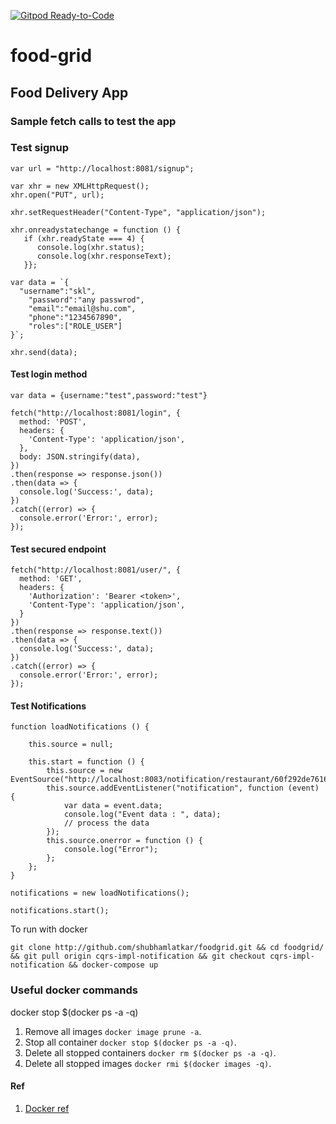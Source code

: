 [![Gitpod Ready-to-Code](https://img.shields.io/badge/Gitpod-Ready--to--Code-blue?logo=gitpod)](https://gitpod.io/#https://github.com/shubhamlatkar/foodgrid)

# food-grid

## Food Delivery App

### Sample fetch calls to test the app

### Test signup

```
var url = "http://localhost:8081/signup";

var xhr = new XMLHttpRequest();
xhr.open("PUT", url);

xhr.setRequestHeader("Content-Type", "application/json");

xhr.onreadystatechange = function () {
   if (xhr.readyState === 4) {
      console.log(xhr.status);
      console.log(xhr.responseText);
   }};

var data = `{
  "username":"skl",
  	"password":"any passwrod",
    "email":"email@shu.com",
    "phone":"1234567890",
    "roles":["ROLE_USER"]
}`;

xhr.send(data);
```

#### Test login method

```
var data = {username:"test",password:"test"}
```

```
fetch("http://localhost:8081/login", {
  method: 'POST',
  headers: {
    'Content-Type': 'application/json',
  },
  body: JSON.stringify(data),
})
.then(response => response.json())
.then(data => {
  console.log('Success:', data);
})
.catch((error) => {
  console.error('Error:', error);
});
```

#### Test secured endpoint

```
fetch("http://localhost:8081/user/", {
  method: 'GET',
  headers: {
    'Authorization': 'Bearer <token>',
    'Content-Type': 'application/json',
  }
})
.then(response => response.text())
.then(data => {
  console.log('Success:', data);
})
.catch((error) => {
  console.error('Error:', error);
});
```

#### Test Notifications

```
function loadNotifications () {

    this.source = null;
    
    this.start = function () {
        this.source = new EventSource("http://localhost:8083/notification/restaurant/60f292de76160655f8cb3625");
        this.source.addEventListener("notification", function (event) {
            var data = event.data;
            console.log("Event data : ", data);
            // process the data
        });
        this.source.onerror = function () {
            console.log("Error");
        };
    };
}

notifications = new loadNotifications();

notifications.start();
```

To run with docker

```
git clone http://github.com/shubhamlatkar/foodgrid.git && cd foodgrid/ && git pull origin cqrs-impl-notification && git checkout cqrs-impl-notification && docker-compose up
```

### Useful docker commands

docker stop $(docker ps -a -q)

1. Remove all images `docker image prune -a`.
2. Stop all container `docker stop $(docker ps -a -q)`.
3. Delete all stopped containers `docker rm $(docker ps -a -q)`.
4. Delete all stopped images `docker rmi $(docker images -q)`.

#### Ref

1. [Docker ref](https://www.codenotary.com/blog/extremely-useful-docker-commands/)
